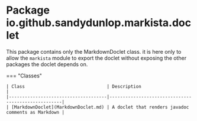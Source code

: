 
# Package io.github.sandydunlop.markista.doclet


This package contains only the MarkdownDoclet class. it is here
only to allow the `markista` module to export the doclet without
exposing the other packages the doclet depends on.

=== "Classes"

    | Class                               | Description                                        |
    |-------------------------------------|----------------------------------------------------|
    | [MarkdownDoclet](MarkdownDoclet.md) | A doclet that renders javadoc comments as Markdown |
